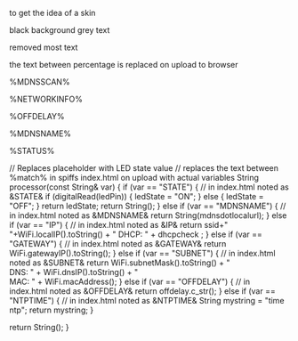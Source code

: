 to get the idea of a skin

black background grey text

removed most text

the text between percentage is replaced on upload to browser  

%MDNSSCAN%

%NETWORKINFO%

%OFFDELAY% 

%MDNSNAME%

%STATUS%


// Replaces placeholder with LED state value
// replaces the text between %match% in spiffs index.html on upload with actual variables
String processor(const String& var) {
  if (var == "STATE") {                 // in index.html noted as &STATE&
    if (digitalRead(ledPin)) {
      ledState = "ON";
    }
    else {
      ledState = "OFF";
    }
    return ledState;
    return String();
  }
  else if (var == "MDNSNAME") {                  // in index.html noted as &MDNSNAME&
    return String(mdnsdotlocalurl);
  } else if (var == "IP") {                      // in index.html noted as &IP&
    return ssid+"<br>"+WiFi.localIP().toString() + " DHCP: " + dhcpcheck ;
  } else if (var == "GATEWAY") {                // in index.html noted as &GATEWAY&
    return WiFi.gatewayIP().toString();
  } else if (var == "SUBNET") {                  // in index.html noted as &SUBNET&
    return WiFi.subnetMask().toString() + "<br>DNS: " + WiFi.dnsIP().toString() + "<br>MAC: " + WiFi.macAddress();
  } else if (var == "OFFDELAY") {                  // in index.html noted as &OFFDELAY&
    return offdelay.c_str();
  } else if (var == "NTPTIME") {                  // in index.html noted as &NTPTIME&
    String mystring = "time ntp";
    return mystring;
  }

  return String();
}
